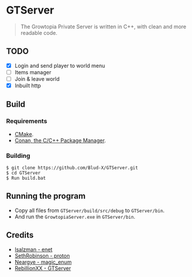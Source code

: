 # GTServer

> The Growtopia Private Server is written in C++, with clean and more readable code.

## TODO
 - [x] Login and send player to world menu
 - [ ] Items manager
 - [ ] Join & leave world
 - [x] Inbuilt http

## Build
### Requirements

- [CMake](https://cmake.org/).
- [Conan, the C/C++ Package Manager](https://conan.io).

### Building
```
$ git clone https://github.com/Blud-X/GTServer.git
$ cd GTServer
$ Run build.bat
```

## Running the program
- Copy all files from `GTServer/build/src/debug` to `GTServer/bin`.
- And run the `GrowtopiaServer.exe` in `GTServer/bin`.

## Credits
 - [lsalzman - enet](https://github.com/lsalzman/enet)
 - [SethRobinson - proton](https://github.com/SethRobinson/proton)
 - [Neargye - magic_enum](https://github.com/Neargye/magic_enum)
 - [RebillionXX - GTServer](https://github.com/RebillionXX/GTServer)
